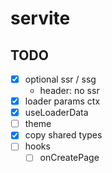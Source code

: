# servite

## TODO
- [x] optional ssr / ssg
  - header: no ssr
- [x] loader params ctx
- [x] useLoaderData
- [ ] theme
- [x] copy shared types
- [ ] hooks
  - [ ] onCreatePage
